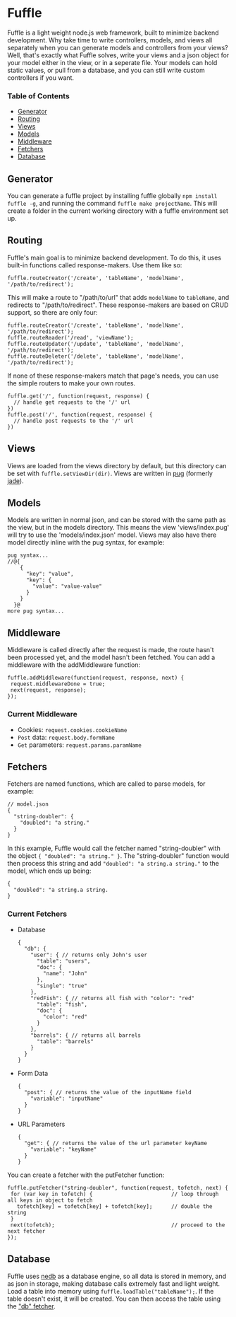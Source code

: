 # Fuffle
Fuffle is a light weight node.js web framework, built to minimize
backend development. Why take time to write controllers, models, and
views all separately when you can generate models and controllers from
your views? Well, that's exactly what Fuffle solves, write your views
and a json object for your model either in the view, or in a seperate file.
Your models can hold static values, or pull from a database, and you can
still write custom controllers if you want.

### Table of Contents
- [Generator](#generator)
- [Routing](#routing)
- [Views](#views)
- [Models](#models)
- [Middleware](#middleware)
- [Fetchers](#fetchers)
- [Database](#database)

## Generator
You can generate a fuffle project by installing fuffle globally `npm install fuffle -g`,
 and running the command `fuffle make projectName`. This will create a folder
in the current working directory with a fuffle environment set up.

## Routing
Fuffle's main goal is to minimize backend development. To do this,
it uses built-in functions called response-makers. Use them like so:
```
fuffle.routeCreator('/create', 'tableName', 'modelName', '/path/to/redirect');
```
This will make a route to "/path/to/url" that adds `modelName` to `tableName`,
and redirects to "/path/to/redirect". These response-makers are based on
CRUD support, so there are only four:
```
fuffle.routeCreator('/create', 'tableName', 'modelName', '/path/to/redirect');
fuffle.routeReader('/read', 'viewName');
fuffle.routeUpdater('/update', 'tableName', 'modelName', '/path/to/redirect');
fuffle.routeDeleter('/delete', 'tableName', 'modelName', '/path/to/redirect');
```
If none of these response-makers match that page's needs, you can use the simple
routers to make your own routes.
```
fuffle.get('/', function(request, response) {
  // handle get requests to the '/' url
})
fuffle.post('/', function(request, response) {
  // handle post requests to the '/' url
})
```

## Views
Views are loaded from the views directory by default, but this directory
can be set with `fuffle.setViewDir(dir)`. Views are written in [pug](https://github.com/pugjs/pug)
(formerly [jade](http://jade-lang.com/)).

## Models
Models are written in normal json, and can be stored with the same path
as the view, but in the models directory. This means the view 'views/index.pug'
will try to use the 'models/index.json' model. Views may also have there model
directly inline with the pug syntax, for example:
```
pug syntax...
//@{
    {
      "key": "value",
      "key": {
        "value": "value-value"
      }
    }
  }@
more pug syntax...
```

## Middleware
Middleware is called directly after the request is made, the route hasn't been
processed yet, and the model hasn't been fetched. You can add a middleware with
the addMiddleware function:
```
fuffle.addMiddleware(function(request, response, next) {
 request.middlewareDone = true;
 next(request, response);
});
```
### Current Middleware
 - Cookies: `request.cookies.cookieName`
 - `Post` data: `request.body.formName`
 - `Get` parameters: `request.params.paramName`

## Fetchers
Fetchers are named functions, which are called to parse models, for example:
```
// model.json
{
  "string-doubler": {
    "doubled": "a string."
  }
}
```
In this example, Fuffle would call the fetcher named "string-doubler" with the object
`{ "doubled": "a string." }`. The "string-doubler" function would then process this string
and add `"doubled": "a string.a string."` to the model, which ends up being:
```
{
  "doubled": "a string.a string.
}
```
### Current Fetchers
 - Database
   ```
   {
     "db": {
       "user": { // returns only John's user
         "table": "users",
         "doc": {
           "name": "John"
         },
         "single": "true"
       },
       "redFish": { // returns all fish with "color": "red"
         "table": "fish",
         "doc": {
           "color": "red"
         }
       },
       "barrels": { // returns all barrels
         "table": "barrels"
       }
     }
   }
   ```
 - Form Data
   ```
   {
     "post": { // returns the value of the inputName field
       "variable": "inputName"
     }
   }
   ```
 - URL Parameters
   ```
   {
     "get": { // returns the value of the url parameter keyName
       "variable": "keyName"
     }
   }
   ```

You can create a fetcher with the putFetcher function:
```
fuffle.putFetcher("string-doubler", function(request, tofetch, next) {
 for (var key in tofetch) {                         // loop through all keys in object to fetch
   tofetch[key] = tofetch[key] + tofetch[key];      // double the string
 }
 next(tofetch);                                     // proceed to the next fetcher
});
```

## Database
Fuffle uses [nedb](https://github.com/louischatriot/nedb) as a database
engine, so all data is stored in memory, and as json in storage, making
database calls extremely fast and light weight. Load a table into memory using
`fuffle.loadTable("tableName");`. If the table doesn't exist, it will be created.
 You can then access the table using the ["db" fetcher](#fetchers).
